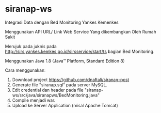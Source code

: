 # siranap-ws
Integrasi Data dengan Bed Monitoring Yankes Kemenkes 

Menggunakan API URL/ Link Web Service Yang dikembangkan Oleh Rumah Sakit 

Merujuk pada juknis pada http://sirs.yankes.kemkes.go.id/sirsservice/start/ts bagian Bed Monitoring.

Menggunakan Java 1.8 (Java™ Platform, Standard Edition 8)

Cara menggunakan:
1.	Download project https://github.com/dnaftali/siranap-post
2.	Generate file "siranap.sql" pada server MySQL.
3.	Edit credential dan header pada file "siranap-ws/src/java/siranapws/BedMonitoring.java"
4.	Compile menjadi war.
5.	Upload ke Server Application (misal Apache Tomcat)
